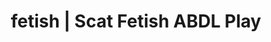 ---
categories:
- Real Couples
- E-Girl Erotica
- AI Erotica
- Inclusive Desire
- Sensual Cosplay
image: /assets/images/1747714219387.jpg
layout: post
schema:
  description: Premium adult content featuring ABDL Play, Scat Fetish. High-quality
    images with sensual themes.
  keywords:
  - ABDL Play
  - POV Erotica
  - Tattooed Beauties
  - Digital Dominance
  - Interactive NSFW
  - ASMR Erotica
  - Scat Fetish
  name: 1747714219387 | ABDL Play Scat Fetish
  type: VisualArtwork
seo:
  description: Featured content with exclusive ABDL Play, Scat Fetish. HD images available.
  keywords: ABDL Play, Scat Fetish
  og_image: /assets/images/1747714219387.jpg
  schema_type: VisualArtwork
tags:
- '#fetish'
- ABDL Play
- Scat Fetish
title: fetish | Scat Fetish ABDL Play
---
